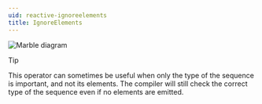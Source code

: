 ```yaml
---
uid: reactive-ignoreelements
title: IgnoreElements
---
```


![Marble diagram](~/images/reactive-ignoreelements.svg)

> [!Tip]
> This operator can sometimes be useful when only the type of the sequence is important, and not its elements. The compiler will still check the correct type of the sequence even if no elements are emitted.
